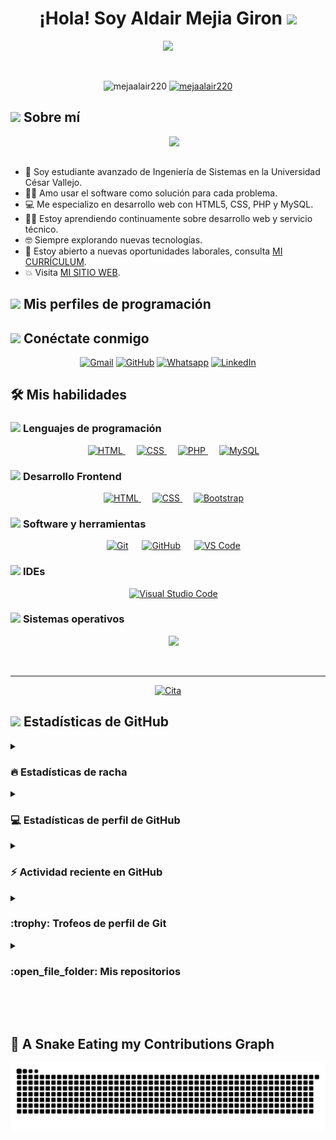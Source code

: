 <h1 align="center">¡Hola! Soy Aldair Mejia Giron <img src="https://media.giphy.com/media/hvRJCLFzcasrR4ia7z/giphy.gif" width="35"></h1>
<p align="center">
  <a href="https://github.com/DenverCoder1/readme-typing-svg"><img src="https://readme-typing-svg.herokuapp.com?font=Time+New+Roman&color=%23C8BE25&size=25&center=true&vCenter=true&width=600&height=100&lines=Ingeniero+de+Sistemas+@Independiente;Desarrollo+Web;Servicio+Técnico;Siempre+aprendiendo+nuevas+tecnologías"></a>
</p>

<br>

<p align="center"> 
  <img src="https://komarev.com/ghpvc/?username=mejaalair220&label=Vistas+de+perfil&color=0047AB&style=plastic?" alt="mejaalair220" height=25px width=160px/> 
  <a href="https://commits.top/peru.html" target="_blank">
    <img src="https://enfsgag3ayy6w9q.m.pipedream.net/&style=plastic" alt="mejaalair220" target="_blank" height=25px width=250px/> 
  </a>
</p>

## <picture><img src="https://github.com/7oSkaaa/7oSkaaa/blob/main/Images/about_me.gif?raw=true" width=50px></picture> Sobre mí

<picture> <img align="right" src="https://github.com/7oSkaaa/7oSkaaa/blob/main/Images/Right_Side.gif?raw=true" width=250px></picture>

<br><br>

- :school: Soy estudiante avanzado de Ingeniería de Sistemas en la Universidad César Vallejo.
- :technologist: Amo usar el software como solución para cada problema.
- :computer: Me especializo en desarrollo web con HTML5, CSS, PHP y MySQL.
- :student: Estoy aprendiendo continuamente sobre desarrollo web y servicio técnico.
- :nerd_face: Siempre explorando nuevas tecnologías.
- :thinking: Estoy abierto a nuevas oportunidades laborales, consulta [MI CURRÍCULUM](https://cv-aldair-mejia.my.canva.site/).
- :boom: Visita [MI SITIO WEB](https://example.com).

## <picture> <img src="https://github.com/7oSkaaa/7oSkaaa/blob/main/Images/competitive_programming_profile.png?raw=true" width=40> </picture> Mis perfiles de programación

<p align="center">
  <!-- Si tienes perfiles de competencia, puedes añadirlos aquí. Por ahora, se omite por falta de datos específicos 
  <a href="https://github.com/mejaalair220"><img src="https://img.icons8.com/external-tal-revivo-shadow-tal-revivo/50/000000/external-github-social-media-round-tal-revivo.png" alt="GitHub"/></a>
</p>  -->

## <picture> <img src="https://github.com/7oSkaaa/7oSkaaa/blob/main/Images/Connect-with-me.gif?raw=true" width="100px"> </picture> Conéctate conmigo
<p align="center">
  <a href="mailto:mejaalair220@gmail.com"><img src="https://img.shields.io/badge/gmail-%23EA4335.svg?style=plastic&logo=gmail&logoColor=white" alt="Gmail"/></a>
  <a href="https://github.com/Aldair09"><img src="https://img.shields.io/badge/github-%23181717.svg?style=plastic&logo=github&logoColor=white" alt="GitHub"/></a>
  <a href="https://wa.me/919525157"><img src="https://img.shields.io/badge/whatsapp-%2325D366.svg?style=plastic&logo=whatsapp&logoColor=white" alt="Whatsapp"/></a>
  <a href="https://www.linkedin.com/in/aldair-mej%C3%ADa/"><img src="https://img.shields.io/badge/linkedin-%230A66C2.svg?style=plastic&logo=linkedin&logoColor=white" alt="LinkedIn"/></a>
  <!-- Añade más redes si las tienes -->
</p>

## 🛠️ Mis habilidades

### <picture> <img src="https://github.com/7oSkaaa/7oSkaaa/blob/main/Images/Programming_Languages.gif?raw=true" width=50px> </picture> Lenguajes de programación

<p align="center"> 
   
  <a href="https://www.w3.org/html/" target="_blank"> 
    <img alt="HTML" src="https://img.shields.io/badge/HTML5%20-%23E34F26.svg?style=plastic&logo=html5&logoColor=white">
  </a> 
   
  <a href="https://www.w3schools.com/css/" target="_blank">
    <img alt="CSS" src="https://img.shields.io/badge/CSS%20-%231572B6.svg?style=plastic&logo=css3&logoColor=white">
  </a> 
   
  <a href="https://www.php.net" target="_blank">
    <img alt="PHP" src="https://img.shields.io/badge/PHP-%23777BB4.svg?style=plastic&logo=php&logoColor=white">
  </a>
   
  <a href="https://www.mysql.com" target="_blank">
    <img alt="MySQL" src="https://img.shields.io/badge/MySQL-%234479A1.svg?style=plastic&logo=mysql&logoColor=white">
  </a>
</p>

### <picture> <img src="https://github.com/7oSkaaa/7oSkaaa/blob/main/Images/Front_End.gif?raw=true" width=50px> </picture> Desarrollo Frontend
<p align="center"> 
   
  <a href="https://www.w3.org/html/" target="_blank"> 
    <img alt="HTML" src="https://img.shields.io/badge/HTML5%20-%23E34F26.svg?style=plastic&logo=html5&logoColor=white">
  </a>   
   
  <a href="https://www.w3schools.com/css/" target="_blank">
    <img alt="CSS" src="https://img.shields.io/badge/CSS%20-%231572B6.svg?style=plastic&logo=css3&logoColor=white">
  </a> 
   
  <a href="https://getbootstrap.com" target="_blank">
    <img alt="Bootstrap" src="https://img.shields.io/badge/Bootstrap-%23563D7C.svg?style=plastic&logo=bootstrap&logoColor=white">
  </a>
</p>

### <picture> <img src="https://github.com/7oSkaaa/7oSkaaa/blob/main/Images/Software_Tools.gif?raw=true" width=50px> </picture> Software y herramientas

<p align="center">
   
    <a href="#"><img alt="Git" src="https://img.shields.io/badge/Git%20-%23F05033.svg?style=plastic&logo=git&logoColor=white"></a>
   
    <a href="#"><img alt="GitHub" src="https://img.shields.io/badge/github-%23181717.svg?style=plastic&logo=github&logoColor=white"></a>
   
    <a href="#"><img alt="VS Code" src="https://img.shields.io/badge/Visual%20Studio%20Code-0078d7.svg?style=plastic&logo=visual-studio-code&logoColor=white"></a>
</p>

### <picture> <img src="https://github.com/7oSkaaa/7oSkaaa/blob/main/Images/IDEs.gif?raw=true" width=50px> </picture> IDEs

<p align="center">
   
    <a href="#"><img alt="Visual Studio Code" src="https://img.shields.io/badge/Visual%20Studio%20Code-0078d7.svg?style=plastic&logo=visual-studio-code&logoColor=white"></a>
</p>

### <picture> <img src="https://github.com/7oSkaaa/7oSkaaa/blob/main/Images/OS.gif?raw=true" width=50px> </picture> Sistemas operativos

<p align="center">
   
    <a href="#"><img src="https://img.shields.io/badge/Windows-0078D6?style=plastic&logo=windows&logoColor=white"></a>
</p>

<br>

---

<p align="center">
  <a href="https://github.com/piyushsuthar/github-readme-quotes"> <img alt="Cita" src="https://quotes-github-readme.vercel.app/api?type=horizontal&theme=tokyonight&animation=grow_out_in&category=programming"></a>
</p>

## <picture> <img src="https://github.com/7oSkaaa/7oSkaaa/blob/main/Images/Statistics.gif?raw=true" width=50px> </picture> Estadísticas de GitHub

<details><summary><h3> 🔥 Estadísticas de racha</h3></summary>

----	

<p align="center"><img src="https://github-readme-streak-stats.herokuapp.com/?user=mejaalair220&theme=tokyonight_duo" alt="mejaalair220" /></p>

</details>

<details><summary><h3>💻 Estadísticas de perfil de GitHub</h3></summary>

----	

<p align="center">
    <a href="https://github.com/anuraghazra/github-readme-stats">
      <img alt="Estadísticas de mejaalair220" src="https://github-readme-stats.vercel.app/api?username=mejaalair220&show_icons=true&count_private=true&locale=es&theme=tokyonight&layout=compact" height="230px"/></a>
    <img src="https://github-readme-stats.vercel.app/api/top-langs?username=mejaalair220&langs_count=10&show_icons=true&locale=es&theme=tokyonight" alt="mejaalair220" height="230px"/>
<br/>

  <b>Nota:</b> Los lenguajes principales son solo una métrica de los lenguajes de mi código público y no reflejan experiencia o nivel de habilidad.
  </p>
</details>

<details><summary><h3>⚡ Actividad reciente en GitHub</h3></summary>

----	

[![Gráfico de actividad de mejaalair220](https://github-readme-activity-graph.cyclic.app/graph?username=mejaalair220&theme=github)](https://github.com/mejaalair220/github-readme-activity-graph)

</details>

<details><summary><h3> :trophy: Trofeos de perfil de Git</h3></summary>

----	

<p align="center"> <a href="https://github.com/ryo-ma/github-profile-trophy"><img src="https://github-profile-trophy.vercel.app/?username=mejaalair220&layout=compact&theme=tokyonight&column=4&margin-w=15&margin-h=15" alt="mejaalair220" /></a> </p>

</details>

<details><summary><h3> :open_file_folder: Mis repositorios</h3></summary>

----	

<div>
  <p align="center">
  <!-- Añade los enlaces a tus repositorios cuando los tengas -->
  <a href="https://github.com/mejaalair220/Portafolio-Personal">
      <img src="https://github-readme-stats.vercel.app/api/pin/?username=mejaalair220&repo=Portafolio-Personal&theme=tokyonight" alt="GitHub Stats" />
    </a>
  </p>
</div>
</details>

<br><br>

## 🐍 A Snake Eating my Contributions Graph
	
<p align = "center">
	<img src = "https://github.com/7oSkaaa/7oSkaaa/blob/output/github-contribution-grid-snake.svg?" alt = "Snake Game"/>
</p>
